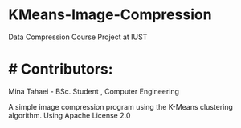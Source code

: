 # KMeans-Image-Compression
Data Compression Course Project at IUST

# # Contributors:
Mina Tahaei - BSc. Student , Computer Engineering

A simple image compression program using the K-Means clustering algorithm.
Using Apache License 2.0
